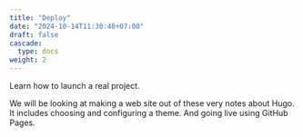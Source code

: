```yaml
---
title: "Deploy"
date: "2024-10-14T11:30:48+07:00"
draft: false
cascade:
  type: docs
weight: 2
---
```


Learn how to launch a real project.

We will be looking at making a web site out of these very notes about Hugo. It includes choosing and configuring a theme. And going live using GitHub Pages.
